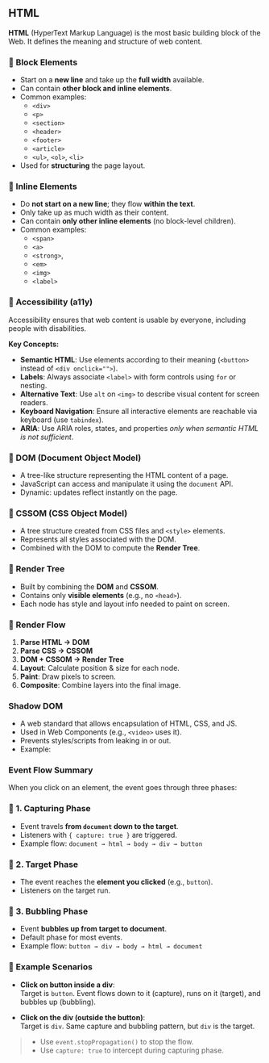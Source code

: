 ## HTML

**HTML** (HyperText Markup Language) is the most basic building block of the Web. It defines the meaning and structure of web content.

###  📌 Block Elements

- Start on a **new line** and take up the **full width** available.
- Can contain **other block and inline elements**.
- Common examples:
  - `<div>`
  - `<p>`
  - `<section>`
  - `<header>`
  - `<footer>`
  - `<article>`
  - `<ul>`, `<ol>`, `<li>`
- Used for **structuring** the page layout.

### 📌  Inline Elements

- Do **not start on a new line**; they flow **within the text**.
- Only take up as much width as their content.
- Can contain **only other inline elements** (no block-level children).
- Common examples:
  - `<span>`
  - `<a>`
  - `<strong>`, 
  - `<em>`
  - `<img>`
  - `<label>`

### 🔹 Accessibility (a11y)

Accessibility ensures that web content is usable by everyone, including people with disabilities.

**Key Concepts:**

- **Semantic HTML**: Use elements according to their meaning (`<button>` instead of `<div onclick="">`).
- **Labels**: Always associate `<label>` with form controls using `for` or nesting.
- **Alternative Text**: Use `alt` on `<img>` to describe visual content for screen readers.
- **Keyboard Navigation**: Ensure all interactive elements are reachable via keyboard (use `tabindex`).
- **ARIA**: Use ARIA roles, states, and properties *only when semantic HTML is not sufficient*.



### 📄 DOM (Document Object Model)

- A tree-like structure representing the HTML content of a page.
- JavaScript can access and manipulate it using the `document` API.
- Dynamic: updates reflect instantly on the page.


### 🎨 CSSOM (CSS Object Model)

- A tree structure created from CSS files and `<style>` elements.
- Represents all styles associated with the DOM.
- Combined with the DOM to compute the **Render Tree**.



### 🌳 Render Tree

- Built by combining the **DOM** and **CSSOM**.
- Contains only **visible elements** (e.g., no `<head>`).
- Each node has style and layout info needed to paint on screen.


### 🔁 Render Flow

1. **Parse HTML → DOM**
2. **Parse CSS → CSSOM**
3. **DOM + CSSOM → Render Tree**
4. **Layout**: Calculate position & size for each node.
5. **Paint**: Draw pixels to screen.
6. **Composite**: Combine layers into the final image.


### Shadow DOM

- A web standard that allows encapsulation of HTML, CSS, and JS.
- Used in Web Components (e.g., `<video>` uses it).
- Prevents styles/scripts from leaking in or out.
- Example:

### Event Flow Summary 

When you click on an element, the event goes through three phases:


### 🔁 1. Capturing Phase
- Event travels **from `document` down to the target**.
- Listeners with `{ capture: true }` are triggered.
- Example flow: `document → html → body → div → button`


### 🎯 2. Target Phase
- The event reaches the **element you clicked** (e.g., `button`).
- Listeners on the target run.


### 🔼 3. Bubbling Phase
- Event **bubbles up from target to document**.
- Default phase for most events.
- Example flow: `button → div → body → html → document`


### 🧪 Example Scenarios

- **Click on button inside a div**:  
  Target is `button`. Event flows down to it (capture), runs on it (target), and bubbles up (bubbling).

- **Click on the div (outside the button)**:  
  Target is `div`. Same capture and bubbling pattern, but `div` is the target.

> - Use `event.stopPropagation()` to stop the flow.
> - Use `capture: true` to intercept during capturing phase. 



